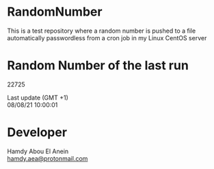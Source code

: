 # RandomNumber    
This is a test repository where a random number is pushed to a file automatically passwordless from a cron job in my Linux CentOS server    
# Random Number of the last run   
22725
      
Last update (GMT +1)    
08/08/21 10:00:01
# Developer    
Hamdy Abou El Anein   
hamdy.aea@protonmail.com
